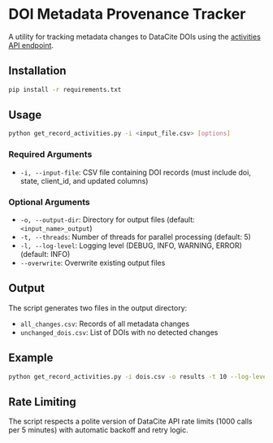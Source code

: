 # DOI Metadata Provenance Tracker

A utility for tracking metadata changes to DataCite DOIs using the [activities API endpoint](https://support.datacite.org/docs/tracking-provenance).

## Installation

```bash
pip install -r requirements.txt
```

## Usage

```bash
python get_record_activities.py -i <input_file.csv> [options]
```

### Required Arguments

- `-i, --input-file`: CSV file containing DOI records (must include doi, state, client_id, and updated columns)

### Optional Arguments

- `-o, --output-dir`: Directory for output files (default: `<input_name>_output`)
- `-t, --threads`: Number of threads for parallel processing (default: 5)
- `-l, --log-level`: Logging level (DEBUG, INFO, WARNING, ERROR) (default: INFO)
- `--overwrite`: Overwrite existing output files

## Output

The script generates two files in the output directory:
- `all_changes.csv`: Records of all metadata changes
- `unchanged_dois.csv`: List of DOIs with no detected changes

## Example

```bash
python get_record_activities.py -i dois.csv -o results -t 10 --log-level DEBUG
```

## Rate Limiting

The script respects a polite version of DataCite API rate limits (1000 calls per 5 minutes) with automatic backoff and retry logic.
